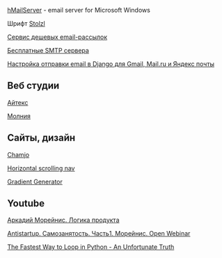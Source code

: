 [hMailServer](https://www.hmailserver.com/) - email server for Microsoft Windows

Шрифт [Stolzl](https://fonts-online.ru/fonts/stolzl)

[Cервис дешевых email-рассылок](https://cheapsender.email/)

[Бесплатные SMTP сервера](http://spamz.ru/?p=396)

[Настройка отправки email в Django для Gmail, Mail.ru и Яндекс почты](https://dev-ed.ru/blog/django-email-gmail-mailru-yandex/)

## Веб студии

[Айтекс](https://web.itex.ru/)

[Молния](https://flashfamily.ru/)

## Сайты, дизайн

[Chamjo](https://chamjo.design/)

[Horizontal scrolling nav](https://markdotto.com/2022/03/10/horizontal-scrolling-nav/)

[Gradient Generator](https://www.joshwcomeau.com/gradient-generator/)

## Youtube

[Аркадий Морейнис. Логика продукта](https://www.youtube.com/watch?v=FDhgz7oBBJQ)

[Antistartup. Самозанятость. Часть1. Морейнис. Open Webinar](https://www.youtube.com/watch?v=HynwsF70lNQ)

[The Fastest Way to Loop in Python - An Unfortunate Truth](https://www.youtube.com/watch?v=Qgevy75co8c)
